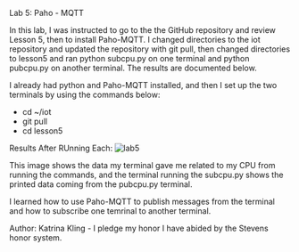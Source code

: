 Lab 5: Paho - MQTT 

In this lab, I was instructed to go to the the GitHub repository and review Lesson 5, then to install Paho-MQTT. I changed directories to the iot repository and updated the repository with git pull, then changed directories to lesson5 and ran python subcpu.py on one terminal and python pubcpu.py on another terminal. The results are documented below. 

I already had python and Paho-MQTT installed, and then I set up the two terminals by using the commands below: 
* cd ~/iot
* git pull
* cd lesson5

Results After RUnning Each: 
![lab5](https://github.com/user-attachments/assets/ac5c5ad2-a2b3-46b5-a00c-d2db709098c0)

This image shows the data my terminal gave me related to my CPU from running the commands, and the terminal running the subcpu.py shows the printed data coming from the pubcpu.py terminal. 

I learned how to use Paho-MQTT to publish messages from the terminal and how to subscribe one temrinal to another terminal. 

Author: Katrina Kling - I pledge my honor I have abided by the Stevens honor system. 
